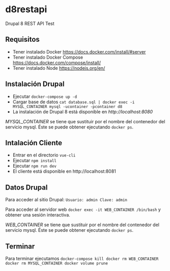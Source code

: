 # d8restapi
Drupal 8 REST API Test

## Requisitos

- Tener instalado Docker https://docs.docker.com/install/#server
- Tener instalado Docker Compose https://docs.docker.com/compose/install/
- Tener instalado Node https://nodejs.org/en/

## Instalación Drupal

- Ejecutar `docker-compose up -d`
- Cargar base de datos `cat database.sql | docker exec -i MYSQL_CONTAINER mysql -ucontainer -pcontainer d8`
- La instalación de Drupal 8 está disponible en *http://localhost:8080*

*MYSQL_CONTAINER* se tiene que sustituir por el nombre del contenedor del servicio mysql. Éste se puede obtener ejecutando `docker ps`.

## Intalación Cliente

- Entrar en el directorio `vue-cli`
- Ejecutar `npm install`
- Ejecutar `npm run dev`
- El cliente está disponible en http://localhost:8081

## Datos Drupal

Para acceder al sitio Drupal:
`
    Usuario: admin
    Clave: admin
`
    
Para acceder al servidor web `docker exec -it WEB_CONTAINER /bin/bash` y obtener una sesión interactiva.

*WEB_CONTAINER* se tiene que sustituir por el nombre del contenedor del servicio mysql. Éste se puede obtener ejecutando `docker ps`.

## Terminar

Para terminar ejecutamos
`
    docker-compose kill
    docker rm WEB_CONTAINER
    docker rm MYSQL_CONTAINER
    docker volume prune
 `   
